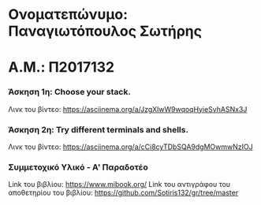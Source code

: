 # Ονοματεπώνυμο: Παναγιωτόπουλος Σωτήρης

# Α.Μ.: Π2017132


### Άσκηση 1η: Choose your stack.
Λινκ του βίντεο: https://asciinema.org/a/JzgXlwW9wqoqHyieSvhASNx3J

### Άσκηση 2η: Try different terminals and shells.
Λινκ του βίντεο: https://asciinema.org/a/cCi8cyTDbSQA9dgMOwmwNzIOJ

### Συμμετοχικό Υλικό - Α' Παραδοτέο
Link του βιβλίου: https://www.mibook.org/
Link του αντιγράφου του αποθετηρίου του βιβλίου: https://github.com/Sotiris132/gr/tree/master
